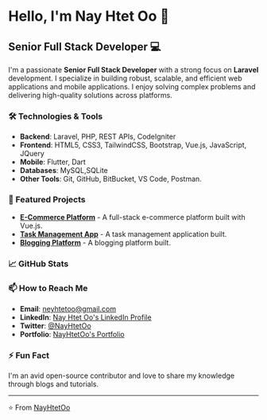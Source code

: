 <!--
NayHtetOo/NayHtetOo is a ✨ special ✨ repository because its `README.md` (this file) appears on your GitHub profile.
You can click the Preview link to take a look at your changes.
-->
# Hello, I'm Nay Htet Oo 👋

## Senior Full Stack Developer 💻

I'm a passionate **Senior Full Stack Developer** with a strong focus on **Laravel** development. I specialize in building robust, scalable, and efficient web applications and mobile applications. I enjoy solving complex problems and delivering high-quality solutions across platforms.

### 🛠️ Technologies & Tools

- **Backend**: Laravel, PHP, REST APIs, CodeIgniter
- **Frontend**: HTML5, CSS3, TailwindCSS, Bootstrap, Vue.js, JavaScript, JQuery
- **Mobile**: Flutter, Dart
- **Databases**: MySQL,SQLite
- **Other Tools**: Git, GitHub, BitBucket, VS Code, Postman.

### 🌟 Featured Projects

- **[E-Commerce Platform](https://github.com/NayHtetOo/laravel-vue-workshop)** - A full-stack e-commerce platform built with Vue.js.
- **[Task Management App](https://github.com/NayHtetOo/laravel-vue-workshop)** - A task management application built.
- **[Blogging Platform](https://github.com/NayHtetOo/laravel-vue-workshop)** - A blogging platform built.

### 📈 GitHub Stats

### 📫 How to Reach Me

- **Email**: [neyhtetoo@gmail.com](mailto:neyhtetoo@gmail.com)
- **LinkedIn**: [Nay Htet Oo's LinkedIn Profile](https://www.linkedin.com/in/ney-htet-oo-858043248/)
- **Twitter**: [@NayHtetOo]()
- **Portfolio**: [NayHtetOo's Portfolio]()

### ⚡ Fun Fact

I'm an avid open-source contributor and love to share my knowledge through blogs and tutorials.

---

⭐️ From [NayHtetOo](https://github.com/NayHtetOo)

